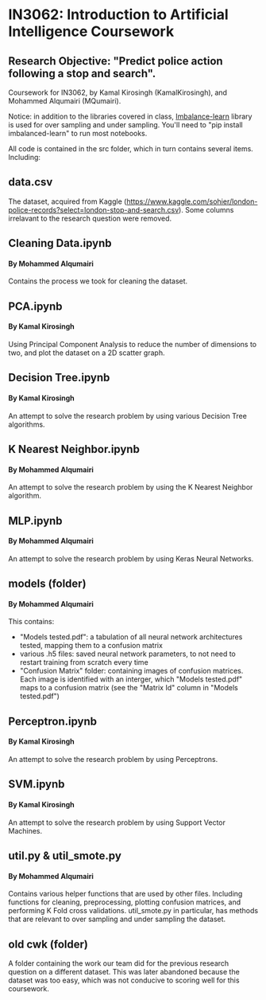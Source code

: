 # IN3062: Introduction to Artificial Intelligence Coursework
## Research Objective: "Predict police action following a stop and search".

Coursework for IN3062, by Kamal Kirosingh (KamalKirosingh), and Mohammed Alqumairi (MQumairi). 

Notice: in addition to the libraries covered in class, [Imbalance-learn](https://pypi.org/project/imbalanced-learn/) library is used for over sampling and under sampling. You'll need to "pip install imbalanced-learn" to run most notebooks.

All code is contained in the src folder, which in turn contains several items. Including:

## data.csv
The dataset, acquired from Kaggle (https://www.kaggle.com/sohier/london-police-records?select=london-stop-and-search.csv). Some columns irrelavant to the research question were removed.

## Cleaning Data.ipynb
#### By Mohammed Alqumairi
Contains the process we took for cleaning the dataset. 

## PCA.ipynb
#### By Kamal Kirosingh
Using Principal Component Analysis to reduce the number of dimensions to two, and plot the dataset on a 2D scatter graph. 

## Decision Tree.ipynb
#### By Kamal Kirosingh
An attempt to solve the research problem by using various Decision Tree algorithms.

## K Nearest Neighbor.ipynb
#### By Mohammed Alqumairi
An attempt to solve the research problem by using the K Nearest Neighbor algorithm.

## MLP.ipynb
#### By Mohammed Alqumairi
An attempt to solve the research problem by using Keras Neural Networks.

## models (folder)
#### By Mohammed Alqumairi
This contains:
- "Models tested.pdf": a tabulation of all neural network architectures tested, mapping them to a confusion matrix
- various .h5 files: saved neural network parameters, to not need to restart training from scratch every time
- "Confusion Matrix" folder: containing images of confusion matrices. Each image is identified with an interger, which "Models tested.pdf" maps to a confusion matrix (see the "Matrix Id" column in "Models tested.pdf")

## Perceptron.ipynb
#### By Kamal Kirosingh
An attempt to solve the research problem by using Perceptrons.

## SVM.ipynb
#### By Kamal Kirosingh
An attempt to solve the research problem by using Support Vector Machines.

## util.py & util_smote.py
#### By Mohammed Alqumairi
Contains various helper functions that are used by other files. Including functions for cleaning, preprocessing, plotting confusion matrices, and performing K Fold cross validations. 
util_smote.py in particular, has methods that are relevant to over sampling and under sampling the dataset.

## old cwk (folder)
A folder containing the work our team did for the previous research question on a different dataset. This was later abandoned because the dataset was too easy, which was not conducive to scoring well for this coursework. 
